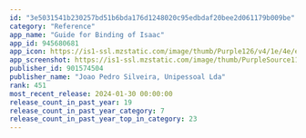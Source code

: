 ```yaml
---
id: "3e5031541b230257bd51b6bda176d1248020c95edbdaf20bee2d061179b009be"
category: "Reference"
app_name: "Guide for Binding of Isaac"
app_id: 945680681
app_icon: https://is1-ssl.mzstatic.com/image/thumb/Purple126/v4/1e/4e/e3/1e4ee3da-76bc-210d-d910-f4aa7d27d0a6/AppIcon-0-0-1x_U007emarketing-0-10-0-85-220.png/1024x1024bb.png
app_screenshot: https://is1-ssl.mzstatic.com/image/thumb/PurpleSource115/v4/f5/fa/6e/f5fa6ea9-e43e-f677-bf03-1aa8844e369b/78544bb9-614a-4038-aabb-cc4d83982d3d_65image_01.png/1242x2688bb.png
publisher_id: 901574504
publisher_name: "Joao Pedro Silveira, Unipessoal Lda"
rank: 451
most_recent_release: 2024-01-30 00:00:00
release_count_in_past_year: 19
release_count_in_past_year_category: 7
release_count_in_past_year_top_in_category: 23
---
```


